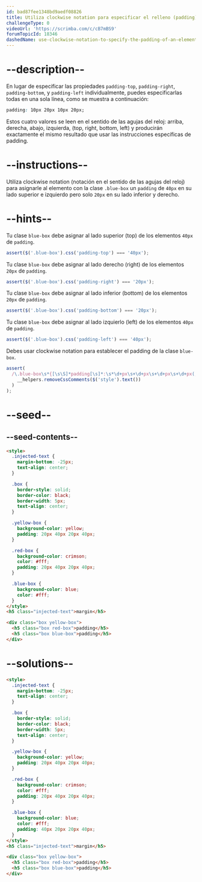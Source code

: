 ```yaml
---
id: bad87fee1348bd9aedf08826
title: Utiliza clockwise notation para especificar el relleno (padding) de un elemento
challengeType: 0
videoUrl: 'https://scrimba.com/c/cB7mBS9'
forumTopicId: 18346
dashedName: use-clockwise-notation-to-specify-the-padding-of-an-element
---
```


# --description--

En lugar de especificar las propiedades `padding-top`, `padding-right`, `padding-bottom`, y `padding-left` individualmente, puedes especificarlas todas en una sola línea, como se muestra a continuación:

```css
padding: 10px 20px 10px 20px;
```

Estos cuatro valores se leen en el sentido de las agujas del reloj: arriba, derecha, abajo, izquierda, (top, right, bottom, left) y producirán exactamente el mismo resultado que usar las instrucciones específicas de padding.

# --instructions--

Utiliza clockwise notation (notación en el sentido de las agujas del reloj) para asignarle al elemento con la clase `.blue-box` un `padding` de `40px` en su lado superior e izquierdo pero solo `20px` en su lado inferior y derecho.

# --hints--

Tu clase `blue-box` debe asignar al lado superior (top) de los elementos `40px` de `padding`.

```js
assert($('.blue-box').css('padding-top') === '40px');
```

Tu clase `blue-box` debe asignar al lado derecho (right) de los elementos `20px` de `padding`.

```js
assert($('.blue-box').css('padding-right') === '20px');
```

Tu clase `blue-box` debe asignar al lado inferior (bottom) de los elementos `20px` de `padding`.

```js
assert($('.blue-box').css('padding-bottom') === '20px');
```

Tu clase `blue-box` debe asignar al lado izquierlo (left) de los elementos `40px` de `padding`.

```js
assert($('.blue-box').css('padding-left') === '40px');
```

Debes usar clockwise notation para establecer el padding de la clase `blue-box`.

```js
assert(
  /\.blue-box\s*{[\s\S]*padding[\s]*:\s*\d+px\s+\d+px\s+\d+px\s+\d+px(;\s*[^}]+\s*}|;?\s*})/.test(
    __helpers.removeCssComments($('style').text())
  )
);
```

# --seed--

## --seed-contents--

```html
<style>
  .injected-text {
    margin-bottom: -25px;
    text-align: center;
  }

  .box {
    border-style: solid;
    border-color: black;
    border-width: 5px;
    text-align: center;
  }

  .yellow-box {
    background-color: yellow;
    padding: 20px 40px 20px 40px;
  }

  .red-box {
    background-color: crimson;
    color: #fff;
    padding: 20px 40px 20px 40px;
  }

  .blue-box {
    background-color: blue;
    color: #fff;
  }
</style>
<h5 class="injected-text">margin</h5>

<div class="box yellow-box">
  <h5 class="box red-box">padding</h5>
  <h5 class="box blue-box">padding</h5>
</div>
```

# --solutions--

```html
<style>
  .injected-text {
    margin-bottom: -25px;
    text-align: center;
  }

  .box {
    border-style: solid;
    border-color: black;
    border-width: 5px;
    text-align: center;
  }

  .yellow-box {
    background-color: yellow;
    padding: 20px 40px 20px 40px;
  }

  .red-box {
    background-color: crimson;
    color: #fff;
    padding: 20px 40px 20px 40px;
  }

  .blue-box {
    background-color: blue;
    color: #fff;
    padding: 40px 20px 20px 40px;
  }
</style>
<h5 class="injected-text">margin</h5>

<div class="box yellow-box">
  <h5 class="box red-box">padding</h5>
  <h5 class="box blue-box">padding</h5>
</div>
```
